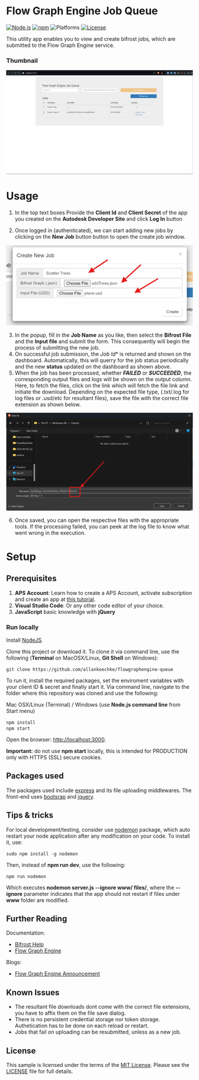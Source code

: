 # Flow Graph Engine Job Queue

[![Node.js](https://img.shields.io/badge/Node.js-21.7.1-blue.svg)](https://nodejs.org/)
[![npm](https://img.shields.io/badge/npm-10.5.0-blue.svg)](https://www.npmjs.com/)
![Platforms](https://img.shields.io/badge/platform-windows%20%7C%20osx%20%7C%20linux-lightgray.svg)
[![License](https://img.shields.io/:license-mit-blue.svg)](https://opensource.org/licenses/MIT)


This utility app enables you to view and create bifrost jobs, which are submitted to the Flow Graph Engine service.

### Thumbnail

![thumbnail](/readme/queue-dashboard.png)


# Usage

1. In the top text boxes Provide the **Client Id** and **Client Secret** of the app you created on the **Autodesk Developer Site** and click **Log In** button

2. Once logged in (authenticated), we can start adding new jobs by clicking on the **New Job** button button to open the create job window.

![Create Job Popup](/readme/create-job-popup.png)

3. In the popup, fill in the **Job Name** as you like, then select the **Bifrost File** and the **Input file** and submit the form. This consequently will begin the process of submitting the new job. 
4. On successful job submission, the *Job Id** is returned and shown on the dashboard. Automatically, this will querry for the job status periodically and the new **status** updated on the dashboard as shown above.
5. When the job has been processed, whether ***FAILED*** or ***SUCCEEDED***, the corresponding output files and logs will be shown on the output column. Here, to fetch the files, click on the link which will fetch the file link and initiate the download. Depending on the expected file type, (.txt/.log for log files or .usd/etc for resultant files), save the file with the correct file extension as shown below.

![Save File With Extesion](/readme/save-file.png)

6. Once saved, you can open the respective files with the appropriate tools. If the processing failed, you can peek at the log file to know what went wrong in the execution. 



# Setup

## Prerequisites

1. **APS Account**: Learn how to create a APS Account, activate subscription and create an app at [this tutorial](https://tutorials.autodesk.io/). 
2. **Visual Studio Code**: Or any other code editor of your choice.
3. **JavaScript** basic knowledge with **jQuery**

### Run locally

Install [NodeJS](https://nodejs.org).

Clone this project or download it. To clone it via command line, use the following (**Terminal** on MacOSX/Linux, **Git Shell** on Windows):

    git clone https://github.com/allankoechke/flowgraphengine-queue

To run it, install the required packages, set the enviroment variables with your client ID & secret and finally start it. Via command line, navigate to the folder where this repository was cloned and use the following:

Mac OSX/Linux (Terminal) / Windows (use <b>Node.js command line</b> from Start menu)

    npm install
    npm start

Open the browser: [http://localhost:3000](http://localhost:3000).

**Important:** do not use **npm start** locally, this is intended for PRODUCTION only with HTTPS (SSL) secure cookies.

## Packages used

The packages used include [express](https://www.npmjs.com/package/express) and its file uploading middlewares. The front-end uses [bootsrap](https://www.npmjs.com/package/bootstrap) and [jquery](https://www.npmjs.com/package/jquery).

## Tips & tricks

For local development/testing, consider use [nodemon](https://www.npmjs.com/package/nodemon) package, which auto restart your node application after any modification on your code. To install it, use:

    sudo npm install -g nodemon

Then, instead of <b>npm run dev</b>, use the following:

    npm run nodemon

Which executes **nodemon server.js --ignore www/ files/**, where the **--ignore** parameter indicates that the app should not restart if files under **www** folder are modified.

## Further Reading

Documentation:

- [Bifrost Help](https://help.autodesk.com/view/BIFROST/ENU/)
- [Flow Graph Engine](https://aps.autodesk.com/developer/overview/flow-graph-engine-api)

Blogs:
- [Flow Graph Engine Announcement](https://aps.autodesk.com/blog/introducing-first-me-oriented-aps-service-flow-graph-engine)

## Known Issues
- The resultant file downloads dont come with the correct file extensions, you have to affix them on the file save dialog.
- There is no persistent credential storage nor token storage. Authetication has to be done on each reload or restart.
- Jobs that fail on uploading can be resubmitted, unless as a new job.

## License

This sample is licensed under the terms of the [MIT License](http://opensource.org/licenses/MIT).
Please see the [LICENSE](LICENSE) file for full details.

